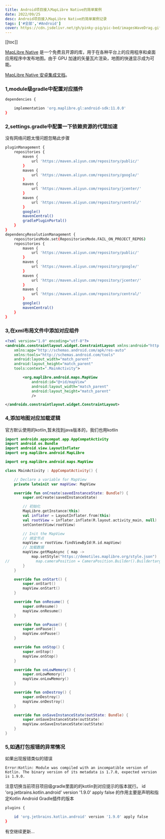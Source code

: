 ```yaml
---
title: Android项目接入MapLibre Native的简单案例
date: 2022/09/25
desc: Android项目接入MapLibre Native的简单案例记录
tags: ['#全部','#Android']
cover: https://cdn.jsdelivr.net/gh/pinky-pig/pic-bed/imagesWaveDrag.gif
---
```


[[toc]]

[MapLibre Native](https://github.com/maplibre/maplibre-native) 是一个免费且开源的库，用于在各种平台上的应用程序和桌面应用程序中发布地图。由于 GPU 加速的矢量瓦片渲染，地图的快速显示成为可能。

[MapLibre Native 安卓集成文档](https://maplibre.org/maplibre-native/docs/book/android/index.html)。

### 1,module级gradle中配置对应插件

```sh
dependencies {

    implementation 'org.maplibre.gl:android-sdk:11.0.0'
}
```

### 2,settings.gradle中配置一下依赖资源的代理加速

没有网络问题太慢问题忽略此步骤

```sh
pluginManagement {
	repositories {
		maven {
			url 'https://maven.aliyun.com/repository/public/'
		}
		maven {
			url 'https://maven.aliyun.com/repository/google/'
		}
		maven {
			url 'https://maven.aliyun.com/repository/jcenter/'
		}
		maven {
			url 'https://maven.aliyun.com/repository/central/'
		}
		google()
		mavenCentral()
		gradlePluginPortal()
	}
}
dependencyResolutionManagement {
	repositoriesMode.set(RepositoriesMode.FAIL_ON_PROJECT_REPOS)
	repositories {
		maven {
			url 'https://maven.aliyun.com/repository/public/'
		}
		maven {
			url 'https://maven.aliyun.com/repository/google/'
		}
		maven {
			url 'https://maven.aliyun.com/repository/jcenter/'
		}
		maven {
			url 'https://maven.aliyun.com/repository/central/'
		}
		google()
		mavenCentral()
	}
}

```

### 3,在xml布局文件中添加对应组件

```xml
<?xml version="1.0" encoding="utf-8"?>
<androidx.constraintlayout.widget.ConstraintLayout xmlns:android="http://schemas.android.com/apk/res/android"
    xmlns:app="http://schemas.android.com/apk/res-auto"
    xmlns:tools="http://schemas.android.com/tools"
    android:layout_width="match_parent"
    android:layout_height="match_parent"
    tools:context=".MainActivity">

        <org.maplibre.android.maps.MapView
            android:id="@+id/mapView"
            android:layout_width="match_parent"
            android:layout_height="match_parent"
            />

</androidx.constraintlayout.widget.ConstraintLayout>
```

### 4,添加地图对应加载逻辑

官方默认使用的kotlin,暂未找到java版本的，我们也用kotlin

```kotlin
import androidx.appcompat.app.AppCompatActivity
import android.os.Bundle
import android.view.LayoutInflater
import org.maplibre.android.MapLibre

import org.maplibre.android.maps.MapView

class MainActivity : AppCompatActivity() {

    // Declare a variable for MapView
    private lateinit var mapView: MapView

    override fun onCreate(savedInstanceState: Bundle?) {
        super.onCreate(savedInstanceState)

        // 初始化
        MapLibre.getInstance(this)
        val inflater = LayoutInflater.from(this)
        val rootView = inflater.inflate(R.layout.activity_main, null)
        setContentView(rootView)

        // Init the MapView
        // 绑定节点
        mapView = rootView.findViewById(R.id.mapView)
        // 加载数据
        mapView.getMapAsync { map ->
            map.setStyle("https://demotiles.maplibre.org/style.json")
//            map.cameraPosition = CameraPosition.Builder().Buildertarget(LatLng(0.0,0.0)).zoom(1.0).build()
        }
    }

    override fun onStart() {
        super.onStart()
        mapView.onStart()
    }

    override fun onResume() {
        super.onResume()
        mapView.onResume()
    }

    override fun onPause() {
        super.onPause()
        mapView.onPause()
    }

    override fun onStop() {
        super.onStop()
        mapView.onStop()
    }

    override fun onLowMemory() {
        super.onLowMemory()
        mapView.onLowMemory()
    }

    override fun onDestroy() {
        super.onDestroy()
        mapView.onDestroy()
    }

    override fun onSaveInstanceState(outState: Bundle) {
        super.onSaveInstanceState(outState)
        mapView.onSaveInstanceState(outState)
    }
}

```

### 5,如遇打包报错的异常情况

如果出现报错类似的错误

```
Error:Kotlin: Module was compiled with an incompatible version of Kotlin. The binary version of its metadata is 1.7.0, expected version is 1.9.0.

```

注意切换当前项目项目级gradle里面的的kotlin到对应提示的版本就行。
id 'org.jetbrains.kotlin.android' version '1.9.0' apply false 的作用主要是声明和指定Kotlin Android Gradle插件的版本

```sh
plugins {

    id 'org.jetbrains.kotlin.android' version '1.9.0' apply false
}
```

有空继续更新...
